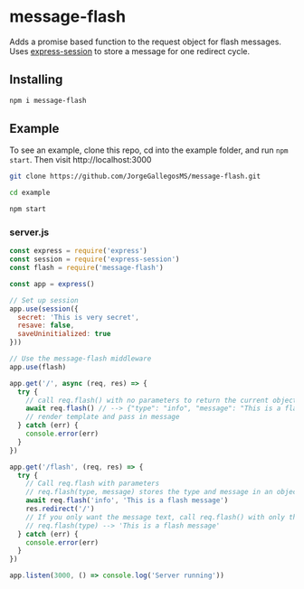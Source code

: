 # message-flash
Adds a promise based function to the request object for flash messages. Uses [express-session](https://www.npmjs.com/package/express-session) to store a message for one redirect cycle. 

## Installing

```bash 
npm i message-flash
```

## Example
To see an example, clone this repo, cd into the example folder, and run `npm start`. Then visit http://localhost:3000

```bash
git clone https://github.com/JorgeGallegosMS/message-flash.git

cd example

npm start
```

### server.js

```javascript
const express = require('express')
const session = require('express-session')
const flash = require('message-flash')

const app = express()

// Set up session
app.use(session({
  secret: 'This is very secret',
  resave: false,
  saveUninitialized: true
}))

// Use the message-flash middleware
app.use(flash)

app.get('/', async (req, res) => {
  try {
    // call req.flash() with no parameters to return the current object in storage
    await req.flash() // --> {"type": "info", "message": "This is a flash message"}
    // render template and pass in message
  } catch (err) {
    console.error(err)
  }
})

app.get('/flash', (req, res) => {
  try {
    // Call req.flash with parameters
    // req.flash(type, message) stores the type and message in an object
    await req.flash('info', 'This is a flash message')
    res.redirect('/')
    // If you only want the message text, call req.flash() with only the type parameter
    // req.flash(type) --> 'This is a flash message'
  } catch (err) {
    console.error(err)
  }
})

app.listen(3000, () => console.log('Server running'))
```